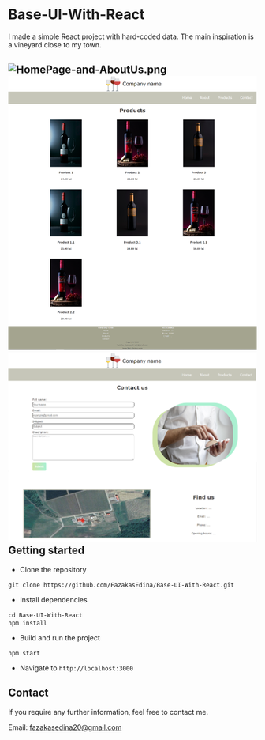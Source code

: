 # Base-UI-With-React

I made a simple React project with hard-coded data. The main inspiration is a vineyard close to my town.

![HomePage-and-AboutUs.png](HomePage-and-AboutUs.png)
![ProductsPage.png](ProductsPage.png)
![ContactUsPage.png](ContactUsPage.png)
Getting started
---------------

- Clone the repository
```
git clone https://github.com/FazakasEdina/Base-UI-With-React.git
```
- Install dependencies
```
cd Base-UI-With-React
npm install
```
- Build and run the project
```
npm start
```
- Navigate to `http://localhost:3000`


Contact
-------
If you require any further information, feel free to contact me.

Email: fazakasedina20@gmail.com